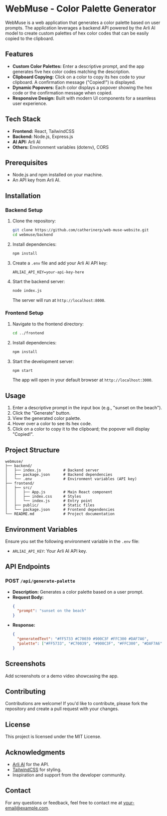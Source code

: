 # WebMuse - Color Palette Generator

WebMuse is a web application that generates a color palette based on user prompts. The application leverages a backend API powered by the Arli AI model to create custom palettes of hex color codes that can be easily copied to the clipboard.

## Features
- **Custom Color Palettes:** Enter a descriptive prompt, and the app generates five hex color codes matching the description.
- **Clipboard Copying:** Click on a color to copy its hex code to your clipboard. A confirmation message \("Copied!"\) is displayed.
- **Dynamic Popovers:** Each color displays a popover showing the hex code or the confirmation message when copied.
- **Responsive Design:** Built with modern UI components for a seamless user experience.

## Tech Stack
- **Frontend:** React, TailwindCSS
- **Backend:** Node.js, Express.js
- **AI API:** Arli AI
- **Others:** Environment variables (dotenv), CORS

## Prerequisites
- Node.js and npm installed on your machine.
- An API key from Arli AI.

## Installation

### Backend Setup
1. Clone the repository:
   ```bash
   git clone https://github.com/catherinerp/web-muse-website.git
   cd webmuse/backend
   ```

2. Install dependencies:
   ```bash
   npm install
   ```

3. Create a `.env` file and add your Arli AI API key:
   ```env
   ARLIAI_API_KEY=your-api-key-here
   ```

4. Start the backend server:
   ```bash
   node index.js
   ```
   The server will run at `http://localhost:8000`.

### Frontend Setup
1. Navigate to the frontend directory:
   ```bash
   cd ../frontend
   ```

2. Install dependencies:
   ```bash
   npm install
   ```

3. Start the development server:
   ```bash
   npm start
   ```
   The app will open in your default browser at `http://localhost:3000`.

## Usage
1. Enter a descriptive prompt in the input box (e.g., "sunset on the beach").
2. Click the "Generate" button.
3. View the generated color palette.
4. Hover over a color to see its hex code.
5. Click on a color to copy it to the clipboard; the popover will display "Copied!".

## Project Structure
```
webmuse/
├── backend/
│   ├── index.js          # Backend server
│   ├── package.json      # Backend dependencies
│   └── .env              # Environment variables (API key)
├── frontend/
│   ├── src/
│   │   ├── App.js        # Main React component
│   │   ├── index.css     # Styles
│   │   └── index.js      # Entry point
│   ├── public/           # Static files
│   └── package.json      # Frontend dependencies
└── README.md             # Project documentation
```

## Environment Variables
Ensure you set the following environment variable in the `.env` file:
- `ARLIAI_API_KEY`: Your Arli AI API key.

## API Endpoints
### POST `/api/generate-palette`
- **Description:** Generates a color palette based on a user prompt.
- **Request Body:**
  ```json
  {
    "prompt": "sunset on the beach"
  }
  ```
- **Response:**
  ```json
  {
    "generatedText": "#FF5733 #C70039 #900C3F #FFC300 #DAF7A6",
    "palette": ["#FF5733", "#C70039", "#900C3F", "#FFC300", "#DAF7A6"]
  }
  ```

## Screenshots
Add screenshots or a demo video showcasing the app.

## Contributing
Contributions are welcome! If you'd like to contribute, please fork the repository and create a pull request with your changes.

## License
This project is licensed under the MIT License.

## Acknowledgments
- [Arli AI](https://arliai.com) for the API.
- [TailwindCSS](https://tailwindcss.com) for styling.
- Inspiration and support from the developer community.

## Contact
For any questions or feedback, feel free to contact me at [your-email@example.com](mailto:your-email@example.com).

